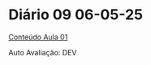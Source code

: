 # Diário 09 06-05-25    
[Conteúdo Aula 01](https://github.com/heliokamakawa/aula/blob/main/aps/aulas/aula07c.md#cronograma)      

Auto Avaliação: DEV
